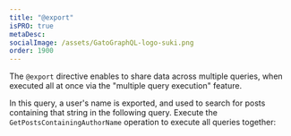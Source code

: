 ```yaml
---
title: "@export"
isPRO: true
metaDesc:
socialImage: /assets/GatoGraphQL-logo-suki.png
order: 1900
---
```


The `@export` directive enables to share data across multiple queries, when executed all at once via the "multiple query execution" feature.

In this query, a user's name is exported, and used to search for posts containing that string in the following query. Execute the `GetPostsContainingAuthorName` operation to execute all queries together:

<div id="graphiql-1st" class="graphiql-client"></div>

<script type="application/javascript">
window.addEventListener('DOMContentLoaded', () => {
  const graphQLFetcher = graphQLParams =>
    fetch(getGraphQLEndpointURL(graphQLParams), getGraphQLOptions(graphQLParams, 'include'))
      .then(response => response.json())
      .catch(() => response.text());

  ReactDOM.render(
    React.createElement(
      GraphiQL,
      {
        fetcher: graphQLFetcher,
        docExplorerOpen: false,
        response: GRAPHQL_RESPONSE_TEXT,
        query: 'query GetAuthorName($authorID: ID! = 1) {\n  user(by: { id: $authorID }) {\n    name @export(as: \"authorName\")\n  }\n}\n\nquery GetPostsContainingAuthorName @depends(on: "GetAuthorName") {\n  posts(filter: { search: $authorName }) {\n    id\n    title\n  }\n}',
        variables: null,
        defaultVariableEditorOpen: false
      }
    ),
    document.getElementById('graphiql-1st'),
  );
});
</script>

